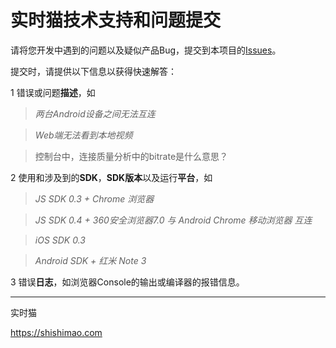 # 实时猫技术支持和问题提交

请将您开发中遇到的问题以及疑似产品Bug，提交到本项目的[Issues](https://github.com/RTCat/RTCat_issues/issues)。

提交时，请提供以下信息以获得快速解答：

1 错误或问题**描述**，如

> *两台Android设备之间无法互连*

> *Web端无法看到本地视频*

> 控制台中，连接质量分析中的bitrate是什么意思？

2 使用和涉及到的**SDK**，**SDK版本**以及运行**平台**，如

> *JS SDK 0.3 + Chrome 浏览器*

> *JS SDK 0.4 + 360安全浏览器7.0 与 Android Chrome 移动浏览器 互连*

> *iOS SDK 0.3*

> *Android SDK + 红米 Note 3*

3 错误**日志**，如浏览器Console的输出或编译器的报错信息。

-----

实时猫

https://shishimao.com

